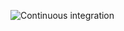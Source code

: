 ![Continuous integration](https://github.com/ivanschuetz/capi-backend/actions/workflows/actions.yml/badge.svg)
